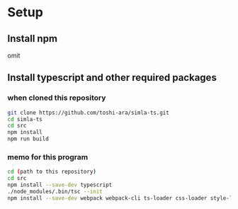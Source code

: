 # Setup
## Install npm
omit

## Install typescript and other required packages
### when cloned this repository
``` bash
git clone https://github.com/toshi-ara/simla-ts.git
cd simla-ts
cd src
npm install
npm run build
```

### memo for this program
``` bash
cd (path to this repository)
cd src
npm install --save-dev typescript
./node_modules/.bin/tsc --init
npm install --save-dev webpack webpack-cli ts-loader css-loader style-loader webpack-dev-server
```
